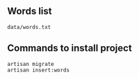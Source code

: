 ## Words list
```
data/words.txt
```

## Commands to install project
```
artisan migrate
artisan insert:words
```
